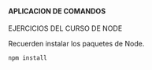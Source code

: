 #### APLICACION DE COMANDOS ####

EJERCICIOS DEL CURSO DE NODE

Recuerden instalar los paquetes de Node.

```
npm install
```